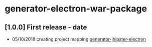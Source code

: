 # generator-electron-war-package


## [1.0.0] First release - date

- 05/10/2018 creating project mapping [generator-jhipster-electron](https://github.com/amanganiello90/generator-jhipster-electron) 